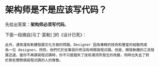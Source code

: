 # 架构师是不是应该写代码？

先给出答案：**架构师必须写代码**。

下面一段摘自[马丁·富勒] [1]的《设计已死》：

```
此外，通常還有軟體發展文化方面的問題。Designer 因為專精的技術和豐富的經驗而成為一位 designer。然而，他們忙於從事設計而沒有時間寫程式碼。但是，開發軟體的工具發展迅速，當你不再撰寫程式碼時，你不只是錯失了技術潮流所發生的改變，同時也失去了對於那些實際撰寫程式碼的人的尊敬。
```

[1]: http://www.martinfowler.com/ "马丁·富勒"
[2]: http://www.martinfowler.com/articles/designDead.html "设计已死"